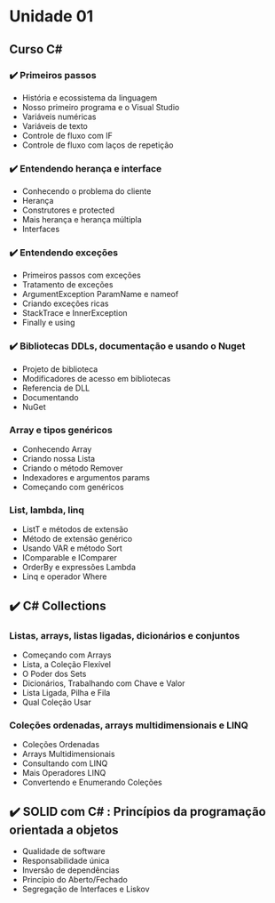 # Unidade 01
## Curso C# 
### :heavy_check_mark: Primeiros passos
- História e ecossistema da linguagem 
- Nosso primeiro programa e o Visual Studio
- Variáveis numéricas
- Variáveis de texto
- Controle de fluxo com IF
- Controle de fluxo com laços de repetição

### :heavy_check_mark: Entendendo herança e interface
- Conhecendo o problema do cliente
- Herança
- Construtores e protected
- Mais herança e herança múltipla
- Interfaces

### :heavy_check_mark: Entendendo exceções
- Primeiros passos com exceções
- Tratamento de exceções
- ArgumentException ParamName e nameof
- Criando exceções ricas
- StackTrace e InnerException
- Finally e using

### :heavy_check_mark: Bibliotecas DDLs, documentação e usando o Nuget
- Projeto de biblioteca
- Modificadores de acesso em bibliotecas
- Referencia de DLL
- Documentando
- NuGet

### Array e tipos genéricos
- Conhecendo Array
- Criando nossa Lista
- Criando o método Remover
- Indexadores e argumentos params
- Começando com genéricos

### List, lambda, linq
- ListT e métodos de extensão 
- Método de extensão genérico
- Usando VAR e método Sort
- IComparable e IComparer
- OrderBy e expressões Lambda
- Linq e operador Where

## :heavy_check_mark: C# Collections 

### Listas, arrays, listas ligadas, dicionários e conjuntos
- Começando com Arrays 
- Lista, a Coleção Flexível
- O Poder dos Sets
- Dicionários, Trabalhando com Chave e Valor
- Lista Ligada, Pilha e Fila
- Qual Coleção Usar

### Coleções ordenadas, arrays multidimensionais e LINQ
- Coleções Ordenadas 
- Arrays Multidimensionais
- Consultando com LINQ
- Mais Operadores LINQ
- Convertendo e Enumerando Coleções

## :heavy_check_mark: SOLID com C# : Princípios da programação orientada a objetos
- Qualidade de software
- Responsabilidade única
- Inversão de dependências
- Princípio do Aberto/Fechado
- Segregação de Interfaces e Liskov
